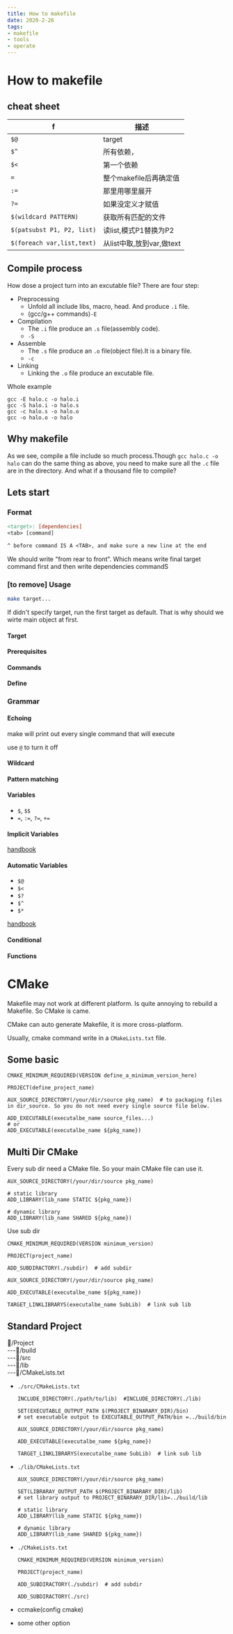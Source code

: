 ```yaml
---
title: How to makefile
date: 2020-2-26
tags: 
- makefile
- tools
- operate
---
```


# How to makefile

## cheat sheet

| f                          | 描述                      |
|----------------------------|---------------------------|
| `$@`                       | target                    |
| `$^`                       | 所有依赖，                |
| `$<`                       | 第一个依赖                |
| `=`                        | 整个makefile后再确定值    |
| `:=`                       | 那里用哪里展开            |
| `?=`                       | 如果没定义才赋值          |
| `$(wildcard PATTERN)`      | 获取所有匹配的文件        |
| `$(patsubst P1, P2, list)` | 读list,模式P1替换为P2     |
| `$(foreach var,list,text)` | 从list中取,放到var,做text |



## Compile process
How dose a project turn into an excutable file? There are four step:
- Preprocessing
    - Unfold all include libs, macro, head. And produce `.i` file.
    - (gcc/g++ commands)`-E`
- Compilation
    - The `.i` file produce an `.s` file(assembly code).
    - `-S`
- Assemble
    - The `.s` file produce an `.o` file(object file).It is a binary file.
    - `-c`
- Linking
    - Linking the `.o` file produce an excutable file.

Whole example
``` 
gcc -E halo.c -o halo.i  
gcc -S halo.i -o halo.s  
gcc -c halo.s -o halo.o  
gcc -o halo.o -o halo
```

## Why makefile
As we see, compile a file include so much process.Though `gcc halo.c -o halo` can do the same thing as above, you need to make sure all the `.c` file are in the directory. 
And what if a thousand file to compile?

## Lets start
### Format
``` makefile
<target>: [dependencies]
<tab> [command]

^ before command IS A <TAB>, and make sure a new line at the end
```
We should write "from rear to front". Which means write final target command first and then write dependencies commandS

### [to remove] Usage
``` sh
make target...
```

If didn't specify target, run the first target as default. That is why should we wirte main object at first.


#### Target


#### Prerequisites
#### Commands
#### Define

### Grammar

#### Echoing

make will print out every single command that will execute

use `@` to turn it off

#### Wildcard
#### Pattern matching
#### Variables

- `$`, `$$`
- `=`, `:=`, `?=`, `+=`

#### Implicit Variables

[handbook](https://www.gnu.org/software/make/manual/html_node/Implicit-Variables.html)

#### Automatic Variables

- `$@`
- `$<`
- `$?`
- `$^`
- `$*`

[handbook](https://www.gnu.org/software/make/manual/html_node/Automatic-Variables.html)

#### Conditional
#### Functions


# CMake

Makefile may not work at different platform. Is quite annoying to rebuild a Makefile. So CMake is came.

CMake can auto generate Makefile, it is more cross-platform.

Usually, cmake command write in a `CMakeLists.txt` file.

## Some basic

``` 
CMAKE_MINIMUM_REQUIRED(VERSION define_a_minimum_version_here)

PROJECT(define_project_name)

AUX_SOURCE_DIRECTORY(/your/dir/source pkg_name)  # to packaging files in dir_source. So you do not need every single source file below.

ADD_EXECUTABLE(executalbe_name source_files...)
# or
ADD_EXECUTABLE(executalbe_name ${pkg_name})
```

## Multi Dir CMake

Every sub dir need a CMake file. So your main CMake file can use it.

``` 
AUX_SOURCE_DIRECTORY(/your/dir/source pkg_name)

# static library
ADD_LIBRARY(lib_name STATIC ${pkg_name})  

# dynamic library
ADD_LIBRARY(lib_name SHARED ${pkg_name})
```

Use sub dir

``` 
CMAKE_MINIMUM_REQUIRED(VERSION minimum_version)

PROJECT(project_name)

ADD_SUBDIRACTORY(./subdir)  # add subdir

AUX_SOURCE_DIRECTORY(/your/dir/source pkg_name)

ADD_EXECUTABLE(executalbe_name ${pkg_name})

TARGET_LINKLIBRARYS(executalbe_name SubLib)  # link sub lib
```


## Standard Project

📁/Project  
---📁/build  
---📁/src  
---📁/lib  
---📝/CMakeLists.txt  

- `./src/CMakeLists.txt`
    ``` 
    INCLUDE_DIRECTORY(./path/to/lib)  #INCLUDE_DIRECTORY(./lib)

    SET(EXECUTABLE_OUTPUT_PATH $(PROJECT_BINARARY_DIR)/bin)
    # set executable output to EXECUTABLE_OUTPUT_PATH/bin =../build/bin

    AUX_SOURCE_DIRECTORY(/your/dir/source pkg_name)

    ADD_EXECUTABLE(executalbe_name ${pkg_name})

    TARGET_LINKLIBRARYS(executalbe_name SubLib)  # link sub lib
    ```
- `./lib/CMakeLists.txt`
    ``` 
    AUX_SOURCE_DIRECTORY(/your/dir/source pkg_name)

    SET(LIBRARAY_OUTPUT_PATH $(PROJECT_BINARARY_DIR)/lib)
    # set library output to PROJECT_BINARARY_DIR/lib=../build/lib

    # static library
    ADD_LIBRARY(lib_name STATIC ${pkg_name})  

    # dynamic library
    ADD_LIBRARY(lib_name SHARED ${pkg_name})
    ```
- `./CMakeLists.txt`
    ``` 
    CMAKE_MINIMUM_REQUIRED(VERSION minimum_version)

    PROJECT(project_name)

    ADD_SUBDIRACTORY(./subdir)  # add subdir

    ADD_SUBDIRACTORY(./src)
    ```

- ccmake(config cmake)
- some other option
